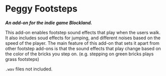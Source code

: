 # Peggy Footsteps
**_An add-on for the indie game Blockland._**

This add-on enables footstep sound effects that play when the users walk. 
It also includes soud effects for jumping, and different noises based on the speed of the player. 
The main feature of this add-on that sets it apart from other footstep add-ons is that the sound effects that play change based on the color of the bricks you step on. (e.g. stepping on green bricks plays grass footsteps)

`.wav` files not included.
